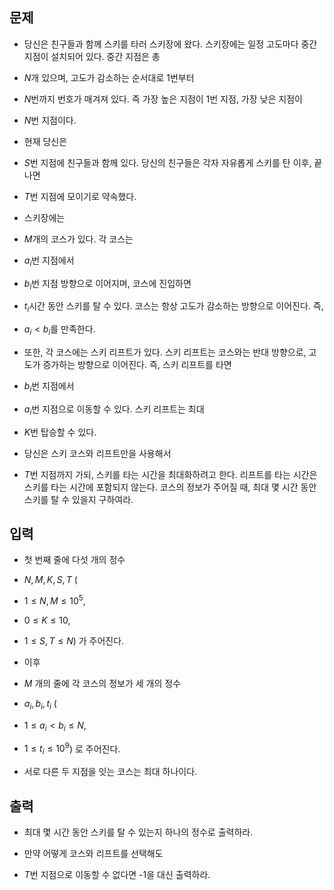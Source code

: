 ## 문제
- 당신은 친구들과 함께 스키를 타러 스키장에 왔다. 스키장에는 일정 고도마다 중간 지점이 설치되어 있다. 중간 지점은 총 
- $N$개 있으며, 고도가 감소하는 순서대로 1번부터 
- $N$번까지 번호가 매겨져 있다. 즉 가장 높은 지점이 1번 지점, 가장 낮은 지점이 
- $N$번 지점이다.

- 현재 당신은 
- $S$번 지점에 친구들과 함께 있다. 당신의 친구들은 각자 자유롭게 스키를 탄 이후, 끝나면 
- $T$번 지점에 모이기로 약속했다.

- 스키장에는 
- $M$개의 코스가 있다. 각 코스는 
- $a_i$번 지점에서 
- $b_i$번 지점 방향으로 이어지며, 코스에 진입하면 
- $t_i$시간 동안 스키를 탈 수 있다. 코스는 항상 고도가 감소하는 방향으로 이어진다. 즉, 
- $a_i < b_i$를 만족한다. 

- 또한, 각 코스에는 스키 리프트가 있다. 스키 리프트는 코스와는 반대 방향으로, 고도가 증가하는 방향으로 이어진다. 즉, 스키 리프트를 타면 
- $b_i$번 지점에서 
- $a_i$번 지점으로 이동할 수 있다. 스키 리프트는 최대 
- $K$번 탑승할 수 있다. 

- 당신은 스키 코스와 리프트만을 사용해서 
- $T$번 지점까지 가되, 스키를 타는 시간을 최대화하려고 한다. 리프트를 타는 시간은 스키를 타는 시간에 포함되지 않는다. 코스의 정보가 주어질 때, 최대 몇 시간 동안 스키를 탈 수 있을지 구하여라.

## 입력
- 첫 번째 줄에 다섯 개의 정수 
- $N, M, K, S, T$ (
- $1 \le N, M \le 10^5$, 
- $0 \le K \le 10$, 
- $1 \le S, T \le N$) 가 주어진다. 

- 이후 
- $M$ 개의 줄에 각 코스의 정보가 세 개의 정수 
- $a_i, b_i, t_i$ (
- $1 \le a_i < b_i \le N$, 
- $1 \le t_i \le 10^9$) 로 주어진다. 

- 서로 다른 두 지점을 잇는 코스는 최대 하나이다.

## 출력
- 최대 몇 시간 동안 스키를 탈 수 있는지 하나의 정수로 출력하라.

- 만약 어떻게 코스와 리프트를 선택해도 
- $T$번 지점으로 이동할 수 없다면 -1을 대신 출력하라.